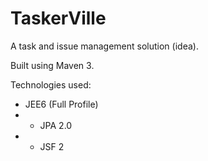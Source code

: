 # TaskerVille

A task and issue management solution (idea).

Built using Maven 3.

Technologies used:

* JEE6 (Full Profile)
* * JPA 2.0
* * JSF 2


